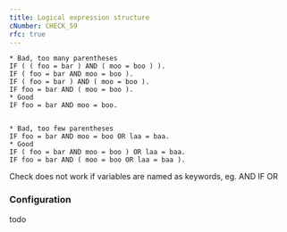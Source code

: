 ```yaml
---
title: Logical expression structure
cNumber: CHECK_59
rfc: true
---
```


```abap
* Bad, too many parentheses
IF ( ( foo = bar ) AND ( moo = boo ) ).
IF ( foo = bar AND moo = boo ).
IF ( foo = bar ) AND ( moo = boo ).
IF foo = bar AND ( moo = boo ).
* Good
IF foo = bar AND moo = boo.


* Bad, too few parentheses
IF foo = bar AND moo = boo OR laa = baa.
* Good
IF ( foo = bar AND moo = boo ) OR laa = baa.
IF foo = bar AND ( moo = boo OR laa = baa ).
```

Check does not work if variables are named as keywords, eg. AND IF OR

### Configuration
todo